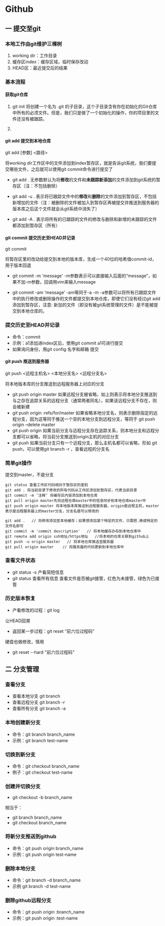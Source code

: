 # Github
## 一 提交至git
### 本地工作由git维护三棵树
1. working dir：工作目录
2. 缓存区index：缓存区域，临时保存改动
3. HEAD区：最近提交后的结果

### 基本流程
#### 获取git仓库
1. git init
将创建一个名为 .git 的子目录，这个子目录含有你在初始化的Git仓库中所有的必须文件。但是，我们只是做了一个初始化的操作，你的项目里的文件还没有被跟踪。

2. 



#### git add 提交到本地仓库
git add [参数] <路径>

将working dir工作区中的文件添加到index暂存区，就是告诉git系统，我们要提交哪些文件，之后就可以使用git commit命令进行提交了

* git add .
无参数默认为将**修改**的文件和**未跟踪新添加**的文件添加到git系统的暂存区（注：不包括删除）

* git add -u .
表示将已跟踪文件中的**修改**和**删除**的文件添加到暂存区，不包括新增加的文件（注：被删除的文件被加入到暂存区再被提交并推送到服务器的版本库之后这个文件就会从git系统中消失了）

* git add -A .
表示将所有的已跟踪的文件的修改与删除和新增的未跟踪的文件都添加到暂存区（所有）

#### git commit 提交历史至HEAD并记录
git commit

将暂存区里的改动给提交到本地的版本库，生成一个40位的哈希值commit-id，用于版本回退

* git commit -m 'message'
-m参数表示可以直接输入后面的“message”，如果不加-m参数，回调用vim来输入message

* git commit -am ‘message’ -am等同于-a -m
-a参数可以将所有已跟踪文件中的执行修改或删除操作的文件都提交到本地仓库，即使它们没有经过git add添加到暂存区，注意: 新加的文件（即没有被git系统管理的文件）是不能被提交到本地仓库的。


### 提交历史至HEAD并记录
* 命令：commit
* 示例：a1添加进index区后，使用git commit a1可进行提交
* 如果询问身份，用git config 名字和邮箱 提交

#### git push 推送到服务器
git push <远程主机名> <本地分支名> <远程分支名>

将本地版本库的分支推送到远程服务器上对应的分支

* git push origin master
如果远程分支被省略，如上则表示将本地分支推送到与之存在追踪关系的远程分支（通常两者同名），如果该远程分支不存在，则会被新建
* git push origin :refs/for/master
如果省略本地分支名，则表示删除指定的远程分支，因为这等同于推送一个空的本地分支到远程分支，等同于 git push origin –delete master
* git push origin
如果当前分支与远程分支存在追踪关系，则本地分支和远程分支都可以省略，将当前分支推送到origin主机的对应分支
* git push
如果当前分支只有一个远程分支，那么主机名都可以省略，形如 git push，可以使用git branch -r ，查看远程的分支名


### 简单git操作
提交到master，不是分支
```
git status 查看工作区代码相对于暂存区的差别
git add . 将当前目录下修改的所有代码从工作区添加到暂存区，代表当前目录
git commit -m ‘注释’ 将缓存区内容添加到本地仓库
git pull origin master先将远程仓库master中的信息同步到本地仓库master中
git push origin master 将本地版本库推送到远程服务器，origin是远程主机，master表示是远程服务器上的master分支，分支名是可以修改的
```

```
git add .   // 将修改添加至本地缓存；如果想添加某个特定的文件，只需把.换成特定的文件名即可
git commit -m 'commit description'   // 将本地缓存办存到本地仓库中
git remote add origin ssh地址/https地址   //将本地的仓库关联到github上
git push -u origin master   // 将本地仓库推送至服务器
git pull origin master    // 将服务器的代码更新到本地仓库中
```

### 查看文件状态
* git status -s 产看简短信息
* git status  查看所有信息
查看文件是否被git接管，红色为未接管，绿色为已接管

### 历史版本恢复
* 产看修改的过程：git log

让HEAD回溯
* 返回某一步过程：git reset “前六位过程码”

硬盘也做修改，慎用
* git reset --hard "前六位过程码"


## 二 分支管理
### 查看分支

* 查看本地分支 git branch
* 查看远程分支 git branch -r
* 查看所有分支 git branch -a

### 本地创建新分支

* 命令：git branch branch_name
* 示例：git branch test-name

### 切换到新分支

* 命令：git checkout branch_name
* 例子：git checkout test-name

### 创建并切换分支

* git checkout -b branch_name

相当于：

* git branch branch_name
* git checkout branch_name

### 将新分支推送到github

* 命令：git push origin branch_name
* 示例：git push origin test-name

### 删除本地分支

* 命令：git branch -d branch_name
* 示例 git branch -d test-name

### 删除github远程分支

* 命令：git push origin :branch_name
* 示例：git push origin :test-name
